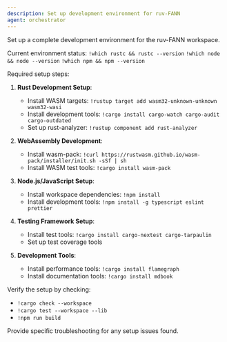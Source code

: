 ```yaml
---
description: Set up development environment for ruv-FANN
agent: orchestrator
---
```


Set up a complete development environment for the ruv-FANN workspace.

Current environment status:
`!which rustc && rustc --version`
`!which node && node --version`
`!which npm && npm --version`

Required setup steps:

1. **Rust Development Setup**:
   - Install WASM targets: `!rustup target add wasm32-unknown-unknown wasm32-wasi`
   - Install development tools: `!cargo install cargo-watch cargo-audit cargo-outdated`
   - Set up rust-analyzer: `!rustup component add rust-analyzer`

2. **WebAssembly Development**:
   - Install wasm-pack: `!curl https://rustwasm.github.io/wasm-pack/installer/init.sh -sSf | sh`
   - Install WASM test tools: `!cargo install wasm-pack`

3. **Node.js/JavaScript Setup**:
   - Install workspace dependencies: `!npm install`
   - Install development tools: `!npm install -g typescript eslint prettier`

4. **Testing Framework Setup**:
   - Install test tools: `!cargo install cargo-nextest cargo-tarpaulin`
   - Set up test coverage tools

5. **Development Tools**:
   - Install performance tools: `!cargo install flamegraph`
   - Install documentation tools: `!cargo install mdbook`

Verify the setup by checking:
- `!cargo check --workspace`
- `!cargo test --workspace --lib`
- `!npm run build`

Provide specific troubleshooting for any setup issues found.
